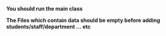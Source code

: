 ******You should run the main class******

******The Files which contain data should be empty before adding students/staff/department ... etc******
